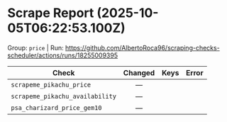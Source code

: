 # Scrape Report (2025-10-05T06:22:53.100Z)

Group: `price`  |  Run: https://github.com/AlbertoRoca96/scraping-checks-scheduler/actions/runs/18255009395

| Check | Changed | Keys | Error |
|---|:---:|:--|:--|
| `scrapeme_pikachu_price` | — |  |  |
| `scrapeme_pikachu_availability` | — |  |  |
| `psa_charizard_price_gem10` | — |  |  |
